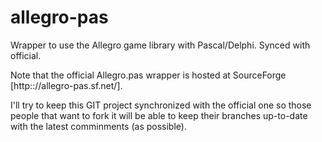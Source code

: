 # allegro-pas
Wrapper to use the Allegro game library with Pascal/Delphi.  Synced with official.

Note that the official Allegro.pas wrapper is hosted at SourceForge [http:://allegro-pas.sf.net/].

I'll try to keep this GIT project synchronized with the official one so those people that want to fork it will be able to keep
their branches up-to-date with the latest comminments (as possible).
